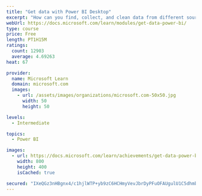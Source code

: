 ```yaml
---
title: "Get data with Power BI Desktop"
excerpt: "How can you find, collect, and clean data from different sources? Power BI is a tool for making sense of your data. You will learn tricks to make data-gathering easier."
webUrl: https://docs.microsoft.com/learn/modules/get-data-power-bi/
type: course
price: Free
length: PT1H15M
ratings:
  count: 12903
  average: 4.69263
heat: 67

provider:
  name: Microsoft Learn
  domain: microsoft.com
  images:
    - url: /assets/images/organizations/microsoft.com-50x50.jpg
      width: 50
      height: 50

levels:
  - Intermediate

topics:
  - Power BI

images:
  - url: https://docs.microsoft.com/learn/achievements/get-data-power-bi-desktop-social.png
    width: 800
    height: 400
    isCached: true

secured: "IXeQGz3nHBgnx4/c1hjlWTP+yb9zC6HCHmyVevJbrDyPFuOFAUgulU1C5dhmbP//+LyM2pQ2yooLkkPaBVfitEAu4VgDtDHBCcVAlmyGGDrY0h6ctOyEfDbyoICEcOLGL8DuuQTFBvNNwUjdCOmT3pNRjLQZsCEvG2jINZEAaC0gB/076S5IjaZQNr/B71a3Dc3A30WP7sXd32HOH33Mtfypclyx0tf3kkct3n5GPSy72/2xyoCOxmd63esTWdj+rEj3SnF2ACBT/LgaDVvbB1yaL3YqYWeh71vH2W5l1Hl3FOGl2jPG4ef+23S0MFWuGUyLwwQtDG2kvMkaS3Op6RJvO4p0UMbPc4iUF3Dn8TpMUB0Jb1CvrHglcU0vz8+aWXyIaCk8th0RJIdoP0HWI2+VDJr1BiOgQaNe7+1ND+f/iR2iEB1ItE8Fsp0POqI1;vc2dHqWrSh9rgXH5kxazHg=="
---
```


